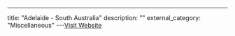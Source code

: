 ---
title: "Adelaide - South Australia"
description: ""
external_category: "Miscellaneous"
---[Visit Website](https://en.wikipedia.org/wiki/Darwin,_Northern_Territory)


